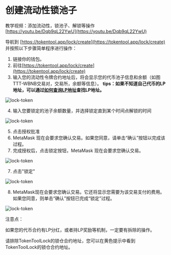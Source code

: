 # 创建流动性锁池子



教学视频：添加流动性，锁池子、解锁等操作 [https://youtu.be/Dqb9qL22YwU](https://youtu.be/Dqb9qL22YwU)



导航到 [https://tokentool.app/lock/create](https://tokentool.app/lock/create) 并按照以下步骤简单程序进行操作：

1. 链接你的钱包。
2. 前往[https://tokentool.app/lock/create](https://tokentool.app/lock/create)
3. 输入您的流动性令牌合约地址后，将会显示您的代币池子信息和余额（如图 TTT-WBNB交易对，交易所，余额等信息）。
    **tips：如果不知道自己代币的LP地址，可以通过[如何查询LP地址](https://docs.tokentool.app/common-problem/how-to-find-liquidity)查找LP地址。**

![lock-token](../.gitbook/assets/lock/Snipaste_2022-05-08_23-15-41.png)

4. 输入您要锁定的池子余额数量，并选择锁定直到某个时间点解锁的时间

![lock-token](../.gitbook/assets/lock/Snipaste_2022-11-25_22-41-21.png)


5. 点击授权批准
5. MetaMask 现在会要求您确认交易。如果您同意，请单击“确认”按钮以完成该过程。
6. 完成授权后，点击锁定按钮，MetaMask 现在会要求您确认交易。

![lock-token](../.gitbook/assets/lock/Snipaste_2022-11-25_22-44-12.png)

7. 点击"锁定"

![lock-token](../.gitbook/assets/lock/Snipaste_2022-11-25_22-45-13.png)


8. MetaMask现在会要求您确认交易。它还将显示您需要为该交易支付的费用。如果您同意，则单击“确认”按钮已完成“锁定”过程。

![lock-token](../.gitbook/assets/lock/Snipaste_2022-11-25_22-49-25.png)


注意点：

如果您的代币合约有LP分红，或者持LP奖励等机制，一定要有拆除的操作。

请排除TokenToolLock的锁仓合约地址，您可以在黄色提示中看到 TokenToolLock的锁仓合约地址。

